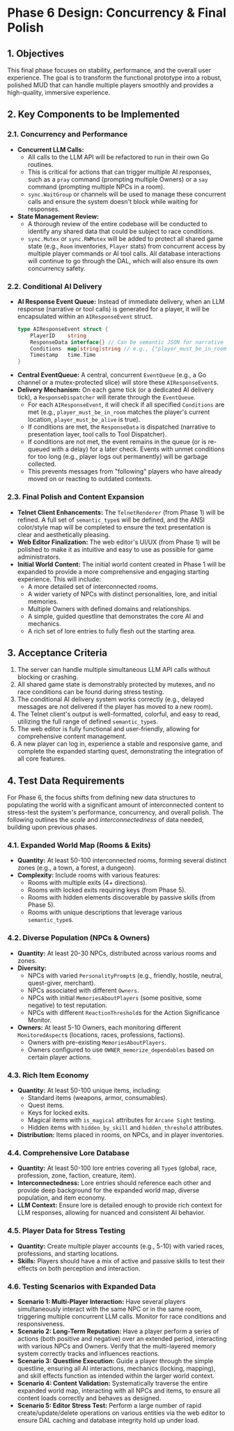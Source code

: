 # Phase 6 Design: Concurrency & Final Polish

## 1. Objectives

This final phase focuses on stability, performance, and the overall user experience. The goal is to transform the functional prototype into a robust, polished MUD that can handle multiple players smoothly and provides a high-quality, immersive experience.

## 2. Key Components to be Implemented

### 2.1. Concurrency and Performance

*   **Concurrent LLM Calls:**
    *   All calls to the LLM API will be refactored to run in their own Go routines.
    *   This is critical for actions that can trigger multiple AI responses, such as a `pray` command (prompting multiple Owners) or a `say` command (prompting multiple NPCs in a room).
    *   `sync.WaitGroup` or channels will be used to manage these concurrent calls and ensure the system doesn't block while waiting for responses.
*   **State Management Review:**
    *   A thorough review of the entire codebase will be conducted to identify any shared data that could be subject to race conditions.
    *   `sync.Mutex` or `sync.RWMutex` will be added to protect all shared game state (e.g., `Room` inventories, `Player` stats) from concurrent access by multiple player commands or AI tool calls. All database interactions will continue to go through the DAL, which will also ensure its own concurrency safety.

### 2.2. Conditional AI Delivery

*   **AI Response Event Queue:** Instead of immediate delivery, when an LLM response (narrative or tool calls) is generated for a player, it will be encapsulated within an `AIResponseEvent` struct.
    ```go
    type AIResponseEvent struct {
        PlayerID    string
        ResponseData interface{} // Can be semantic JSON for narrative or a tool call struct
        Conditions  map[string]string // e.g., {"player_must_be_in_room": "room_id", "player_must_be_alive": "true"}
        Timestamp   time.Time
    }
    ```
*   **Central EventQueue:** A central, concurrent `EventQueue` (e.g., a Go channel or a mutex-protected slice) will store these `AIResponseEvent`s.
*   **Delivery Mechanism:** On each game tick (or a dedicated AI delivery tick), a `ResponseDispatcher` will iterate through the `EventQueue`.
    *   For each `AIResponseEvent`, it will check if all specified `Conditions` are met (e.g., `player_must_be_in_room` matches the player's current location, `player_must_be_alive` is true).
    *   If conditions are met, the `ResponseData` is dispatched (narrative to presentation layer, tool calls to Tool Dispatcher).
    *   If conditions are not met, the event remains in the queue (or is re-queued with a delay) for a later check. Events with unmet conditions for too long (e.g., player logs out permanently) will be garbage collected.
    *   This prevents messages from "following" players who have already moved on or reacting to outdated contexts.

### 2.3. Final Polish and Content Expansion

*   **Telnet Client Enhancements:** The `TelnetRenderer` (from Phase 1) will be refined. A full set of `semantic_type`s will be defined, and the ANSI color/style map will be completed to ensure the text presentation is clear and aesthetically pleasing.
*   **Web Editor Finalization:** The web editor's UI/UX (from Phase 1) will be polished to make it as intuitive and easy to use as possible for game administrators.
*   **Initial World Content:** The initial world content created in Phase 1 will be expanded to provide a more comprehensive and engaging starting experience. This will include:
    *   A more detailed set of interconnected rooms.
    *   A wider variety of NPCs with distinct personalities, lore, and initial memories.
    *   Multiple Owners with defined domains and relationships.
    *   A simple, guided questline that demonstrates the core AI and mechanics.
    *   A rich set of lore entries to fully flesh out the starting area.

## 3. Acceptance Criteria

1.  The server can handle multiple simultaneous LLM API calls without blocking or crashing.
2.  All shared game state is demonstrably protected by mutexes, and no race conditions can be found during stress testing.
3.  The conditional AI delivery system works correctly (e.g., delayed messages are not delivered if the player has moved to a new room).
4.  The Telnet client's output is well-formatted, colorful, and easy to read, utilizing the full range of defined `semantic_type`s.
5.  The web editor is fully functional and user-friendly, allowing for comprehensive content management.
6.  A new player can log in, experience a stable and responsive game, and complete the expanded starting quest, demonstrating the integration of all core features.

## 4. Test Data Requirements

For Phase 6, the focus shifts from defining new data structures to populating the world with a significant amount of interconnected content to stress-test the system's performance, concurrency, and overall polish. The following outlines the *scale* and *interconnectedness* of data needed, building upon previous phases.

### 4.1. Expanded World Map (Rooms & Exits)

*   **Quantity:** At least 50-100 interconnected rooms, forming several distinct zones (e.g., a town, a forest, a dungeon).
*   **Complexity:** Include rooms with various features:
    *   Rooms with multiple exits (4+ directions).
    *   Rooms with locked exits requiring keys (from Phase 5).
    *   Rooms with hidden elements discoverable by passive skills (from Phase 5).
    *   Rooms with unique descriptions that leverage various `semantic_type`s.

### 4.2. Diverse Population (NPCs & Owners)

*   **Quantity:** At least 20-30 NPCs, distributed across various rooms and zones.
*   **Diversity:**
    *   NPCs with varied `PersonalityPrompt`s (e.g., friendly, hostile, neutral, quest-giver, merchant).
    *   NPCs associated with different `Owners`.
    *   NPCs with initial `MemoriesAboutPlayers` (some positive, some negative) to test reputation.
    *   NPCs with different `ReactionThreshold`s for the Action Significance Monitor.
*   **Owners:** At least 5-10 Owners, each monitoring different `MonitoredAspect`s (locations, races, professions, factions).
    *   Owners with pre-existing `MemoriesAboutPlayers`.
    *   Owners configured to use `OWNER_memorize_dependables` based on certain player actions.

### 4.3. Rich Item Economy

*   **Quantity:** At least 50-100 unique items, including:
    *   Standard items (weapons, armor, consumables).
    *   Quest items.
    *   Keys for locked exits.
    *   Magical items with `is_magical` attributes for `Arcane Sight` testing.
    *   Hidden items with `hidden_by_skill` and `hidden_threshold` attributes.
*   **Distribution:** Items placed in rooms, on NPCs, and in player inventories.

### 4.4. Comprehensive Lore Database

*   **Quantity:** At least 50-100 lore entries covering all `Type`s (global, race, profession, zone, faction, creature, item).
*   **Interconnectedness:** Lore entries should reference each other and provide deep background for the expanded world map, diverse population, and item economy.
*   **LLM Context:** Ensure lore is detailed enough to provide rich context for LLM responses, allowing for nuanced and consistent AI behavior.

### 4.5. Player Data for Stress Testing

*   **Quantity:** Create multiple player accounts (e.g., 5-10) with varied races, professions, and starting locations.
*   **Skills:** Players should have a mix of active and passive skills to test their effects on both perception and interaction.

### 4.6. Testing Scenarios with Expanded Data

*   **Scenario 1: Multi-Player Interaction:** Have several players simultaneously interact with the same NPC or in the same room, triggering multiple concurrent LLM calls. Monitor for race conditions and responsiveness.
*   **Scenario 2: Long-Term Reputation:** Have a player perform a series of actions (both positive and negative) over an extended period, interacting with various NPCs and Owners. Verify that the multi-layered memory system correctly tracks and influences reactions.
*   **Scenario 3: Questline Execution:** Guide a player through the simple questline, ensuring all AI interactions, mechanics (locking, mapping), and skill effects function as intended within the larger world context.
*   **Scenario 4: Content Validation:** Systematically traverse the entire expanded world map, interacting with all NPCs and items, to ensure all content loads correctly and behaves as designed.
*   **Scenario 5: Editor Stress Test:** Perform a large number of rapid create/update/delete operations on various entities via the web editor to ensure DAL caching and database integrity hold up under load.
